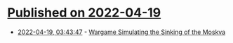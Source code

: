 # [Published on 2022-04-19](index.md)

* [2022-04-19, 03:43:47](https://news.ycombinator.com/item?id=31079574) - [Wargame Simulating the Sinking of the Moskva](https://weaponsrelease.com/2022/04/18/simulating-the-sinking-of-the-moska/)
